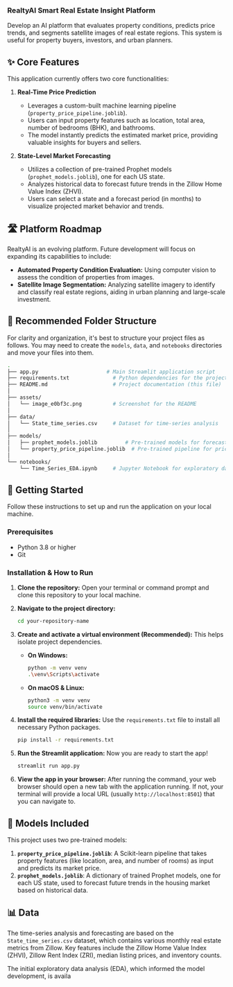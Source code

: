 ###  RealtyAI  Smart Real Estate Insight Platform

Develop an AI platform that evaluates property conditions, predicts price trends, and 
segments satellite images of real estate regions. This system is useful for property 
buyers, investors, and urban planners.

## ✨ Core Features

This application currently offers two core functionalities:

1.  **Real-Time Price Prediction**
    * Leverages a custom-built machine learning pipeline (`property_price_pipeline.joblib`).
    * Users can input property features such as location, total area, number of bedrooms (BHK), and bathrooms.
    * The model instantly predicts the estimated market price, providing valuable insights for buyers and sellers.

2.  **State-Level Market Forecasting**
    * Utilizes a collection of pre-trained Prophet models (`prophet_models.joblib`), one for each US state.
    * Analyzes historical data to forecast future trends in the Zillow Home Value Index (ZHVI).
    * Users can select a state and a forecast period (in months) to visualize projected market behavior and trends.

## 🛣️ Platform Roadmap

RealtyAI is an evolving platform. Future development will focus on expanding its capabilities to include:
* **Automated Property Condition Evaluation:** Using computer vision to assess the condition of properties from images.
* **Satellite Image Segmentation:** Analyzing satellite imagery to identify and classify real estate regions, aiding in urban planning and large-scale investment.

## 📂 Recommended Folder Structure

For clarity and organization, it's best to structure your project files as follows. You may need to create the `models`, `data`, and `notebooks` directories and move your files into them.
```bash
.
├── app.py                      # Main Streamlit application script
├── requirements.txt              # Python dependencies for the project
├── README.md                     # Project documentation (this file)
│
├── assets/
│   └── image_e0bf3c.png          # Screenshot for the README
│
├── data/
│   └── State_time_series.csv     # Dataset for time-series analysis
│
├── models/
│   ├── prophet_models.joblib         # Pre-trained models for forecasting
│   └── property_price_pipeline.joblib  # Pre-trained pipeline for price prediction
│
└── notebooks/
    └── Time_Series_EDA.ipynb     # Jupyter Notebook for exploratory data analysis
```



## 🚀 Getting Started

Follow these instructions to set up and run the application on your local machine.

### Prerequisites

* Python 3.8 or higher
* Git

### Installation & How to Run

1.  **Clone the repository:**
    Open your terminal or command prompt and clone this repository to your local machine.

2.  **Navigate to the project directory:**
    ```bash
    cd your-repository-name
    ```

3.  **Create and activate a virtual environment (Recommended):**
    This helps isolate project dependencies.

    * **On Windows:**
        ```bash
        python -m venv venv
        .\venv\Scripts\activate
        ```
    * **On macOS & Linux:**
        ```bash
        python3 -m venv venv
        source venv/bin/activate
        ```

4.  **Install the required libraries:**
    Use the `requirements.txt` file to install all necessary Python packages.
    ```bash
    pip install -r requirements.txt
    ```

5.  **Run the Streamlit application:**
    Now you are ready to start the app!
    ```bash
    streamlit run app.py
    ```

6.  **View the app in your browser:**
    After running the command, your web browser should open a new tab with the application running. If not, your terminal will provide a local URL (usually `http://localhost:8501`) that you can navigate to.

## 🤖 Models Included

This project uses two pre-trained models:

1.  **`property_price_pipeline.joblib`**: A Scikit-learn pipeline that takes property features (like location, area, and number of rooms) as input and predicts its market price.
2.  **`prophet_models.joblib`**: A dictionary of trained Prophet models, one for each US state, used to forecast future trends in the housing market based on historical data.

## 📊 Data

The time-series analysis and forecasting are based on the `State_time_series.csv` dataset, which contains various monthly real estate metrics from Zillow. Key features include the Zillow Home Value Index (ZHVI), Zillow Rent Index (ZRI), median listing prices, and inventory counts.

The initial exploratory data analysis (EDA), which informed the model development, is availa

